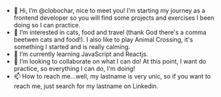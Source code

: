 - 👋 Hi, I’m @clobochar, nice to meet you! I'm starting my journey as a frontend developer so you will find some projects and exercises I been doing so I can practice.
- 👀 I’m interested in cats, food and travel (thank God there's a comma beetwen cats and food!). I also like to play Animal Crossing, it's something I started and is really calming.
- 🌱 I’m currently learning JavaScript and Reactjs.
- 💞️ I’m looking to collaborate on what I can do! At this point, I want do practice, so everything I can do, I'm doing!
- 📫 How to reach me...well, my lastname is very unic, so if you want to reach me, just search for my lastname on Linkedin.

<!---
clobochar/clobochar is a ✨ special ✨ repository because its `README.md` (this file) appears on your GitHub profile.
You can click the Preview link to take a look at your changes.
--->
